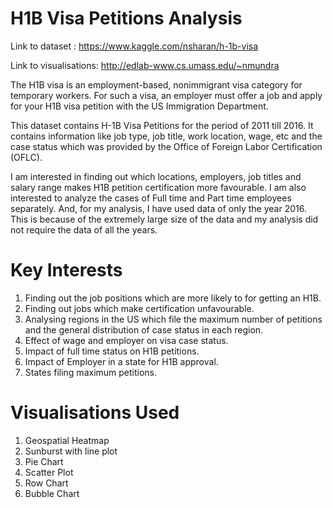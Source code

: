# H1B Visa Petitions Analysis

Link to dataset : https://www.kaggle.com/nsharan/h-1b-visa

Link to visualisations: http://edlab-www.cs.umass.edu/~nmundra

The H1B visa is an employment-based, nonimmigrant visa category for temporary workers. For such a visa, an employer must offer a job and apply for your H1B visa petition with the US Immigration Department.

This dataset contains H-1B Visa Petitions for the period of 2011 till 2016. It contains information like job type, job title, work location, wage, etc and the case status which was provided by the Office of Foreign Labor Certification (OFLC).

I am interested in finding out which locations, employers, job titles and salary range makes H1B petition certification more favourable. I am also interested to analyze the cases of Full time and Part time employees separately. And, for my analysis, I have used data of only the year 2016. This is because of the extremely large size of the data and my analysis did not require
the data of all the years.

# Key Interests 
1. Finding out the job positions which are more likely to for getting an H1B. 
2. Finding out jobs which make certification unfavourable.
3. Analysing regions in the US which file the maximum number of petitions and the general distribution of case status in each region.
4. Effect of wage and employer on visa case status.
5. Impact of full time status on H1B petitions.
6. Impact of Employer in a state for H1B approval.
7. States filing maximum petitions.

# Visualisations Used 
1. Geospatial Heatmap
2. Sunburst with line plot
3. Pie Chart
4. Scatter Plot
5. Row Chart
6. Bubble Chart
